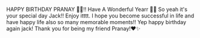 HAPPY BIRTHDAY PRANAY 🎂🎉!!
Have A Wonderful Yearr 🎐✨
So yeah it's your special day Jack!! Enjoy itttt.
I hope you become successful in life and have happy life also so many memorable moments!! Yep happy birthday again jack!
Thank you for being my friend Pranay!♥️✨
